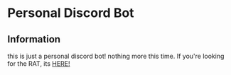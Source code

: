 # Personal Discord Bot
## Information
this is just a personal discord bot!
nothing more this time. 
If you're looking for the RAT, its <a href="https://github.com/isaaclins/Discord_Python_RAT">HERE!<a>
